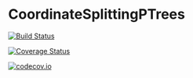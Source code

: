 # CoordinateSplittingPTrees

[![Build Status](https://travis-ci.org/timholy/CoordinateSplittingPTrees.jl.svg?branch=master)](https://travis-ci.org/timholy/CoordinateSplittingPTrees.jl)

[![Coverage Status](https://coveralls.io/repos/timholy/CoordinateSplittingPTrees.jl/badge.svg?branch=master&service=github)](https://coveralls.io/github/timholy/CoordinateSplittingPTrees.jl?branch=master)

[![codecov.io](http://codecov.io/github/timholy/CoordinateSplittingPTrees.jl/coverage.svg?branch=master)](http://codecov.io/github/timholy/CoordinateSplittingPTrees.jl?branch=master)
